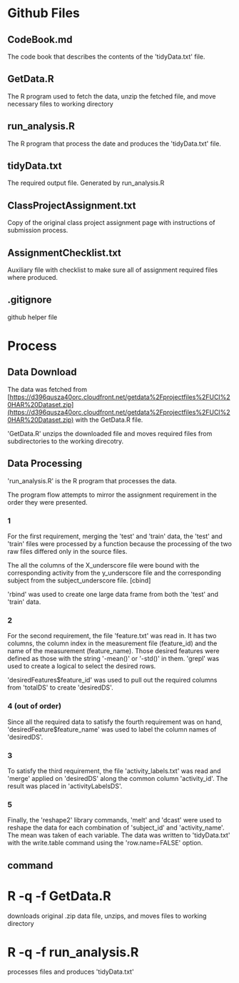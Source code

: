 
# Github Files
## CodeBook.md
The code book that describes the contents of the 'tidyData.txt' file.

## GetData.R
The R program used to fetch the data, unzip the fetched file, and move necessary files to working directory

## run_analysis.R
The R program that process the date and produces the 'tidyData.txt' file.

## tidyData.txt
The required output file.  Generated by run_analysis.R

## ClassProjectAssignment.txt
Copy of the original class project assignment page with instructions of submission process.

## AssignmentChecklist.txt
Auxiliary file with checklist to make sure all of assignment required files where produced.

## .gitignore  
github helper file

# Process

## Data Download
The data was fetched from 
[https://d396qusza40orc.cloudfront.net/getdata%2Fprojectfiles%2FUCI%20HAR%20Dataset.zip](https://d396qusza40orc.cloudfront.net/getdata%2Fprojectfiles%2FUCI%20HAR%20Dataset.zip)
with the GetData.R file.

'GetData.R' unzips the downloaded file and moves required files from subdirectories to the working direcotry.

## Data Processing

'run_analysis.R' is the R program that processes the data.

The program flow attempts to mirror the assignment requirement in the order they were presented.

### 1

For the first requirement, merging the 'test' and 'train' data, the 'test' and 'train' files
were processed by a function because the processing of the two raw files differed only in the 
source files.

The all the columns of the X_underscore file were bound with the corresponding activity from the 
y_underscore file and the corresponding subject from the subject_underscore file.  [cbind]

'rbind' was used to create one large data frame from both the 'test' and 'train' data.

### 2

For the second requirement, the file 'feature.txt' was read in.  It has two columns, the column index
in the measurement file (feature_id) and the name of the measurement (feature_name).  Those desired features were defined as
those with the string '-mean()' or '-std()' in them.  'grepl' was used to create a logical to select
the desired rows.

'desiredFeatures$feature_id' was used to pull out the required columns from 'totalDS' to create 'desiredDS'.

### 4 (out of order) 

Since all the required data to satisfy the fourth requirement was on hand, 'desiredFeature$feature_name' was
used to label the column names of 'desiredDS'.

### 3

To satisfy the third requirement, the file 'activity_labels.txt' was read and 'merge' applied on 'desiredDS' along
the common column 'activity_id'.  The result was placed in 'activityLabelsDS'.

### 5

Finally, the 'reshape2' library commands, 'melt' and 'dcast' were used to reshape the data for each combination
of 'subject_id' and 'activity_name'.  The mean was taken of each variable.  The data was written to 
'tidyData.txt' with the write.table command using the 'row.name=FALSE' option.

## command

# R -q -f GetData.R
downloads original .zip data file, unzips, and moves files to working directory

# R -q -f run_analysis.R
processes files and produces 'tidyData.txt'
